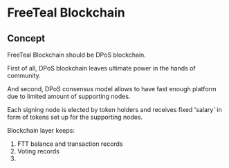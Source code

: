 # FreeTeal Blockchain

## Concept

FreeTeal Blockchain should be DPoS blockchain. 

First of all, DPoS blockchain leaves ultimate power in the hands of community. 

And second, DPoS consensus model allows to have fast enough platform due to limited amount of supporting nodes. 

Each signing node is elected by token holders and receives fixed 'salary' in form of tokens set up for the supporting nodes.

Blockchain layer keeps:
1. FTT balance and transaction records
2. Voting records
3. 
